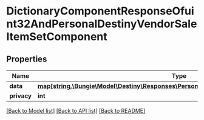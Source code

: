 # DictionaryComponentResponseOfuint32AndPersonalDestinyVendorSaleItemSetComponent

## Properties
Name | Type | Description | Notes
------------ | ------------- | ------------- | -------------
**data** | [**map[string,\Bungie\Model\Destiny\Responses\PersonalDestinyVendorSaleItemSetComponent]**](PersonalDestinyVendorSaleItemSetComponent.md) |  | [optional] 
**privacy** | **int** |  | [optional] 

[[Back to Model list]](../README.md#documentation-for-models) [[Back to API list]](../README.md#documentation-for-api-endpoints) [[Back to README]](../README.md)


